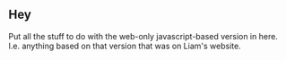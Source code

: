 ## Hey

Put all the stuff to do with the web-only javascript-based version in here. I.e. anything based on that version that was on Liam's website.
